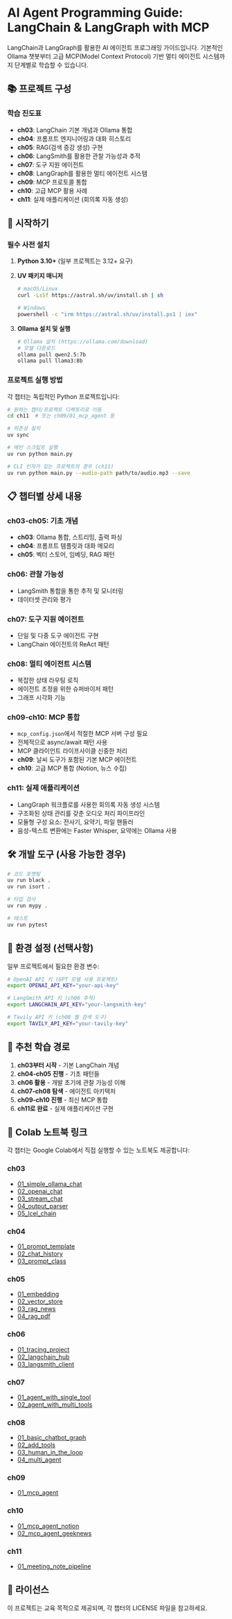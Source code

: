# AI Agent Programming Guide: LangChain & LangGraph with MCP

LangChain과 LangGraph를 활용한 AI 에이전트 프로그래밍 가이드입니다. 기본적인 Ollama 챗봇부터 고급 MCP(Model Context Protocol) 기반 멀티 에이전트 시스템까지 단계별로 학습할 수 있습니다.

## 📚 프로젝트 구성

### 학습 진도표
- **ch03**: LangChain 기본 개념과 Ollama 통합
- **ch04**: 프롬프트 엔지니어링과 대화 히스토리
- **ch05**: RAG(검색 증강 생성) 구현
- **ch06**: LangSmith를 활용한 관찰 가능성과 추적
- **ch07**: 도구 지원 에이전트
- **ch08**: LangGraph를 활용한 멀티 에이전트 시스템
- **ch09**: MCP 프로토콜 통합
- **ch10**: 고급 MCP 활용 사례
- **ch11**: 실제 애플리케이션 (회의록 자동 생성)

## 🚀 시작하기

### 필수 사전 설치

1. **Python 3.10+** (일부 프로젝트는 3.12+ 요구)
2. **UV 패키지 매니저**
   ```bash
   # macOS/Linux
   curl -LsSf https://astral.sh/uv/install.sh | sh
   
   # Windows
   powershell -c "irm https://astral.sh/uv/install.ps1 | iex"
   ```

3. **Ollama 설치 및 실행**
   ```bash
   # Ollama 설치 (https://ollama.com/download)
   # 모델 다운로드
   ollama pull qwen2.5:7b
   ollama pull llama3:8b
   ```

### 프로젝트 실행 방법

각 챕터는 독립적인 Python 프로젝트입니다:

```bash
# 원하는 챕터/프로젝트 디렉토리로 이동
cd ch11  # 또는 ch09/01_mcp_agent 등

# 의존성 설치
uv sync

# 메인 스크립트 실행
uv run python main.py

# CLI 인자가 있는 프로젝트의 경우 (ch11)
uv run python main.py --audio-path path/to/audio.mp3 --save
```

## 📋 챕터별 상세 내용

### ch03-ch05: 기초 개념
- **ch03**: Ollama 통합, 스트리밍, 출력 파싱
- **ch04**: 프롬프트 템플릿과 대화 메모리
- **ch05**: 벡터 스토어, 임베딩, RAG 패턴

### ch06: 관찰 가능성
- LangSmith 통합을 통한 추적 및 모니터링
- 데이터셋 관리와 평가

### ch07: 도구 지원 에이전트
- 단일 및 다중 도구 에이전트 구현
- LangChain 에이전트의 ReAct 패턴

### ch08: 멀티 에이전트 시스템
- 복잡한 상태 라우팅 로직
- 에이전트 조정을 위한 슈퍼바이저 패턴
- 그래프 시각화 기능

### ch09-ch10: MCP 통합
- `mcp_config.json`에서 적절한 MCP 서버 구성 필요
- 전체적으로 async/await 패턴 사용
- MCP 클라이언트 라이프사이클 신중한 처리
- **ch09**: 날씨 도구가 포함된 기본 MCP 에이전트
- **ch10**: 고급 MCP 통합 (Notion, 뉴스 수집)

### ch11: 실제 애플리케이션
- LangGraph 워크플로를 사용한 회의록 자동 생성 시스템
- 구조화된 상태 관리를 갖춘 오디오 처리 파이프라인
- 모듈형 구성 요소: 전사기, 요약기, 파일 핸들러
- 음성-텍스트 변환에는 Faster Whisper, 요약에는 Ollama 사용

## 🛠️ 개발 도구 (사용 가능한 경우)

```bash
# 코드 포맷팅
uv run black .
uv run isort .

# 타입 검사
uv run mypy .

# 테스트
uv run pytest
```

## 📝 환경 설정 (선택사항)

일부 프로젝트에서 필요한 환경 변수:

```bash
# OpenAI API 키 (GPT 모델 사용 프로젝트)
export OPENAI_API_KEY="your-api-key"

# LangSmith API 키 (ch06 추적)
export LANGCHAIN_API_KEY="your-langsmith-key"

# Tavily API 키 (ch08 웹 검색 도구)
export TAVILY_API_KEY="your-tavily-key"
```

## 🎯 추천 학습 경로

1. **ch03부터 시작** - 기본 LangChain 개념
2. **ch04-ch05 진행** - 기초 패턴들
3. **ch06 활용** - 개발 초기에 관찰 가능성 이해
4. **ch07-ch08 탐색** - 에이전트 아키텍처
5. **ch09-ch10 진행** - 최신 MCP 통합
6. **ch11로 완료** - 실제 애플리케이션 구현

## 🔗 Colab 노트북 링크

각 챕터는 Google Colab에서 직접 실행할 수 있는 노트북도 제공합니다:

### ch03
- [01_simple_ollama_chat](https://colab.research.google.com/drive/1uh-K7fksjHmqx6OOyYo6zzhBGw0x4oj8?usp=drive_link)
- [02_openai_chat](https://colab.research.google.com/drive/1ZVbVT9-KQbgsTaWx9RREUzbQd-GyQ8rz?usp=drive_link)
- [03_stream_chat](https://colab.research.google.com/drive/15fO9pZxVATERvQ6G3JsQAKugEnWS587e?usp=drive_link)
- [04_output_parser](https://colab.research.google.com/drive/1iVzHjd0ks0NkrWWYlknmx3xRRY1Etarb?usp=drive_link)
- [05_lcel_chain](https://colab.research.google.com/drive/1y7_2eeIclEXnJCvq76Lnt8E67-d3DZ7s?usp=drive_link)

### ch04
- [01_prompt_template](https://colab.research.google.com/drive/1idJdPOPZTWEo-fakZ-w-3hY6Z4lbjpxt?usp=drive_link)
- [02_chat_history](https://colab.research.google.com/drive/1ESs73muIOYoOwV1sj0munUbw2BOp8ctA?usp=drive_link)
- [03_prompt_class](https://colab.research.google.com/drive/1iFh1h8uxc8Y4B3aWrOyxI2zji34Xxkr0?usp=drive_link)

### ch05
- [01_embedding](https://colab.research.google.com/drive/1gtLoi-JbTWI0lY_so1VWnJtau-1PjBgD?usp=drive_link)
- [02_vector_store](https://colab.research.google.com/drive/1Cw_zIl4xY58khV4wynCcIxX3S-Ft4k1-?usp=drive_link)
- [03_rag_news](https://colab.research.google.com/drive/1sk2wHyvjeWHepR1F62LubuVmuBM7fwS2?usp=drive_link)
- [04_rag_pdf](https://colab.research.google.com/drive/1NrLleiSlNteqeA1QFbinGMnIkGhirKju?usp=drive_link)

### ch06
- [01_tracing_project](https://colab.research.google.com/drive/1Ma9TXuGB4aWI48gTs7Ui0NreFk7WpJiC?usp=drive_link)
- [02_langchain_hub](https://colab.research.google.com/drive/1m08RYiWTD6T4XLjrW0ngEyg95DWBlsho?usp=drive_link)
- [03_langsmith_client](https://colab.research.google.com/drive/1HvQL8H3W9q71o_zboot7gczICwJB7b59?usp=drive_link)

### ch07
- [01_agent_with_single_tool](https://colab.research.google.com/drive/1G8aOGbW4A-ESrp9DA322qllxGvgMWaTP?usp=drive_link)
- [02_agent_with_multi_tools](https://colab.research.google.com/drive/1zusIXPlxS6DCBrrmg-imh8kVJSbqRF3G?usp=drive_link)

### ch08
- [01_basic_chatbot_graph](https://colab.research.google.com/drive/1ykdoFeBCTeYhRCZ-zhO3OCb9oPhIqQS2?usp=drive_link)
- [02_add_tools](https://colab.research.google.com/drive/1yNsVUE52f7HaJl3_rH8yug6EDnQajuvq?usp=drive_link)
- [03_human_in_the_loop](https://colab.research.google.com/drive/12NY85AIpmHrhs5VspoF9bQ53R4QshONt?usp=drive_link)
- [04_multi_agent](https://colab.research.google.com/drive/1JWXJtnUQLUoMRPjfYkGG-iksMxb9_zOr?usp=drive_link)

### ch09
- [01_mcp_agent](https://colab.research.google.com/drive/1fEWiYHH_GtY_aJdKA3hYNVH7oGvOf-C2?usp=drive_link)

### ch10
- [01_mcp_agent_notion](https://colab.research.google.com/drive/1imW5JpO7FGOFLip7mWxZ7pHHIf60cfb9?usp=drive_link)
- [02_mcp_agent_geeknews](https://colab.research.google.com/drive/1f1_tFv1jsZSWLxDz6oN2siGVfnkTMwMa?usp=drive_link)

### ch11
- [01_meeting_note_pipeline](https://colab.research.google.com/drive/18DWO81Du1VmWGFS7dodrmc5maU9XmV0U?usp=drive_link)

## 📄 라이선스

이 프로젝트는 교육 목적으로 제공되며, 각 챕터의 LICENSE 파일을 참고하세요.